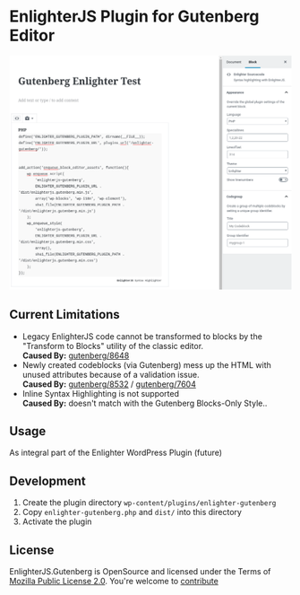 EnlighterJS Plugin for Gutenberg Editor
=========================================

![Gutenberg Editor Integration](assets/enlighterjs_gutenberg_test.png)

Current Limitations
----------------------------------------------

* Legacy EnlighterJS code cannot be transformed to blocks by the "Transform to Blocks" utility of the classic editor.  
**Caused By:** [gutenberg/8648](https://github.com/WordPress/gutenberg/issues/8648)
* Newly created codeblocks (via Gutenberg) mess up the HTML with unused attributes because of a validation issue.  
**Caused By:** [gutenberg/8532](https://github.com/WordPress/gutenberg/issues/8532) / [gutenberg/7604](https://github.com/WordPress/gutenberg/issues/7604)
* Inline Syntax Highlighting is not supported  
**Caused By:** doesn't match with the Gutenberg Blocks-Only Style..

Usage
----------------------------------------------

As integral part of the Enlighter WordPress Plugin (future)

Development
----------------------------------------------

1. Create the plugin directory `wp-content/plugins/enlighter-gutenberg`
2. Copy `enlighter-gutenberg.php` and `dist/` into this directory
3. Activate the plugin

License
----------------------------------------------

EnlighterJS.Gutenberg is OpenSource and licensed under the Terms of [Mozilla Public License 2.0](https://opensource.org/licenses/MPL-2.0). You're welcome to [contribute](docs/CONTRIBUTING.md)
